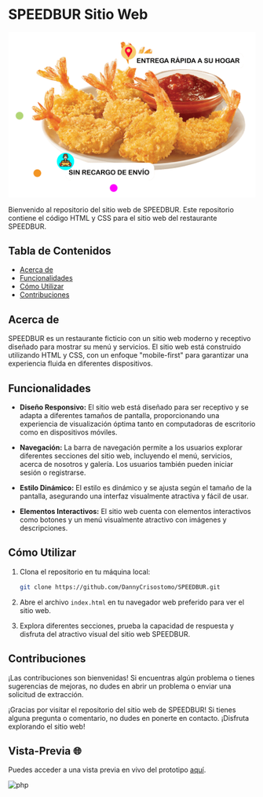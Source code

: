 # SPEEDBUR Sitio Web

![Logo de SPEEDBUR](./img/design.png)

Bienvenido al repositorio del sitio web de SPEEDBUR. Este repositorio contiene el código HTML y CSS para el sitio web del restaurante SPEEDBUR.

## Tabla de Contenidos

- [Acerca de](#acerca-de)
- [Funcionalidades](#funcionalidades)
- [Cómo Utilizar](#cómo-utilizar)
- [Contribuciones](#contribuciones)

## Acerca de

SPEEDBUR es un restaurante ficticio con un sitio web moderno y receptivo diseñado para mostrar su menú y servicios. El sitio web está construido utilizando HTML y CSS, con un enfoque "mobile-first" para garantizar una experiencia fluida en diferentes dispositivos.

## Funcionalidades

- **Diseño Responsivo:** El sitio web está diseñado para ser receptivo y se adapta a diferentes tamaños de pantalla, proporcionando una experiencia de visualización óptima tanto en computadoras de escritorio como en dispositivos móviles.

- **Navegación:** La barra de navegación permite a los usuarios explorar diferentes secciones del sitio web, incluyendo el menú, servicios, acerca de nosotros y galería. Los usuarios también pueden iniciar sesión o registrarse.

- **Estilo Dinámico:** El estilo es dinámico y se ajusta según el tamaño de la pantalla, asegurando una interfaz visualmente atractiva y fácil de usar.

- **Elementos Interactivos:** El sitio web cuenta con elementos interactivos como botones y un menú visualmente atractivo con imágenes y descripciones.

## Cómo Utilizar

1. Clona el repositorio en tu máquina local:

   ```bash
   git clone https://github.com/DannyCrisostomo/SPEEDBUR.git
   ```

2. Abre el archivo `index.html` en tu navegador web preferido para ver el sitio web.

3. Explora diferentes secciones, prueba la capacidad de respuesta y disfruta del atractivo visual del sitio web SPEEDBUR.

## Contribuciones

¡Las contribuciones son bienvenidas! Si encuentras algún problema o tienes sugerencias de mejoras, no dudes en abrir un problema o enviar una solicitud de extracción.


¡Gracias por visitar el repositorio del sitio web de SPEEDBUR! Si tienes alguna pregunta o comentario, no dudes en ponerte en contacto. ¡Disfruta explorando el sitio web!

## Vista-Previa 🌐

Puedes acceder a una vista previa en vivo del prototipo [aquí](https://sparkling-selkie-fe7376.netlify.app/).


![php](https://github.com/DannyCrisostomo/SPEEDBUR/blob/master/SPEEDBUR.png)
